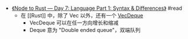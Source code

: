 - [《Node to Rust — Day 7: Language Part 1: Syntax & Differences》](https://zhuanlan.zhihu.com/p/456650665) #read
	- 在 [[Rust]] 中，除了 Vec 以外，还有一个 [VecDeque](https://doc.rust-lang.org/std/collections/struct.VecDeque.html)
		- VecDeque 可以在任一方向增长和缩减
		- Deque 意为 "Double ended queue"，双端队列